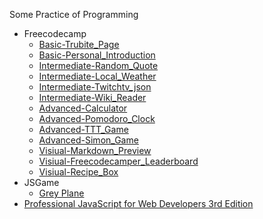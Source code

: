 Some Practice of Programming

* Freecodecamp
  * [Basic-Trubite_Page](https://codepen.io/19920612/full/NRvRGm/)
  * [Basic-Personal_Introduction](https://codepen.io/19920612/full/WGEzwr/)
  * [Intermediate-Random_Quote](https://codepen.io/19920612/full/jrxLaw/)
  * [Intermediate-Local_Weather](https://codepen.io/19920612/full/wzRLXz/)
  * [Intermediate-Twitchtv_json](https://codepen.io/19920612/full/NRZjMw/)
  * [Intermediate-Wiki_Reader](https://codepen.io/19920612/full/yaAmxp/)
  * [Advanced-Calculator](https://codepen.io/19920612/full/XNJqYW/)
  * [Advanced-Pomodoro_Clock](https://codepen.io/19920612/full/gLrXMz/)
  * [Advanced-TTT_Game](https://codepen.io/19920612/full/xREoKN/)
  * [Advanced-Simon_Game](https://codepen.io/19920612/full/woqpmg/)
  * [Visiual-Markdown_Preview](http://codepen.io/19920612/full/eBPdWy/)
  * [Visiual-Freecodecamper_Leaderboard](http://codepen.io/19920612/full/dOBxXB/)
  * [Visiual-Recipe_Box](http://codepen.io/19920612/full/GrgQmJ/)
* JSGame
  * [Grey Plane](https://codepen.io/19920612/full/BQvgPx/)
* [Professional JavaScript for Web Developers 3rd Edition](https://github.com/alivebao/Practice/tree/master/Professional%20JavaScript%20for%20Web%20Developers%203rd%20Edition)